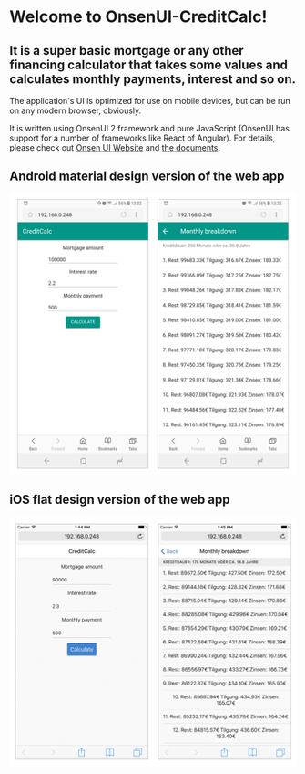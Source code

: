 # Welcome to OnsenUI-CreditCalc!
## It is a super basic mortgage or any other financing calculator that takes some values and calculates monthly payments, interest and so on.

The application's UI is optimized for use on mobile devices, but can be run on any modern browser, obviously.

It is written using OnsenUI 2 framework and pure JavaScript (OnsenUI has support for a number of frameworks like React of Angular).
For details, please check out [Onsen UI Website](http://onsenui.io) and [the documents](http://onsenui.io/v2/).

## Android material design version of the web app
![Android version of the app](appimgs/android%20web%20shot.png "Android app")

## iOS flat design version of the web app
![iOS version of the app](appimgs/ios%20web%20shot.png "iOS app")
